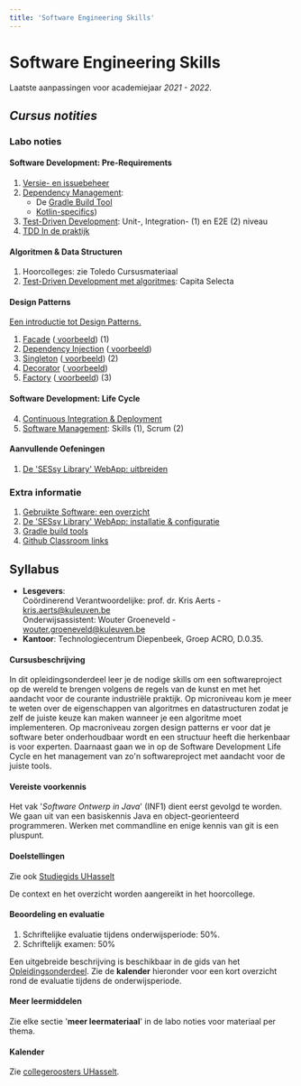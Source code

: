 ```yaml
---
title: 'Software Engineering Skills'
---
```


# Software Engineering Skills

Laatste aanpassingen voor academiejaar _2021 - 2022_.

## _Cursus notities_

### Labo noties

#### Software Development: Pre-Requirements

1. [Versie- en issuebeheer](/versiebeheer)
2. [Dependency Management](/dependency-management):
    -  De [Gradle Build Tool](/dependency-management/gradle/)
    -  [Kotlin-specifics](/dependency-management/kotlin-gradle))
3. [Test-Driven Development](/tdd): Unit-, Integration- (1) en E2E (2) niveau
4. [TDD In de praktijk](/tdd/in-de-praktijk)

#### Algoritmen & Data Structuren

1. Hoorcolleges: zie Toledo Cursusmateriaal
2. [Test-Driven Development met algoritmes](/tdd/capita): Capita Selecta

#### Design Patterns

[Een introductie tot Design Patterns.](/patterns)

1. [Facade](/patterns/facade) ([<i class='fab fa-github'></i> voorbeeld](https://github.com/KULeuven-Diepenbeek/ses-patterns-facade-template)) (1)
2. [Dependency Injection](/patterns/di) ([<i class='fab fa-github'></i> voorbeeld](https://github.com/KULeuven-Diepenbeek/ses-patterns-di-template))
3. [Singleton](/patterns/singleton) ([<i class='fab fa-github'></i> voorbeeld](https://github.com/KULeuven-Diepenbeek/ses-patterns-singleton-template)) (2)
4. [Decorator](/patterns/decorator) ([<i class='fab fa-github'></i> voorbeeld](https://github.com/KULeuven-Diepenbeek/ses-patterns-decorator-template))
5. [Factory](/patterns/factory) ([<i class='fab fa-github'></i> voorbeeld](https://github.com/KULeuven-Diepenbeek/ses-patterns-factory-template)) (3)

#### Software Development: Life Cycle

4. [Continuous Integration &amp; Deployment](/lifecycle/ci)
5. [Software Management](/lifecycle/management): Skills (1), Scrum (2)

#### Aanvullende Oefeningen

1. [De 'SESsy Library' WebApp: uitbreiden](/extra/sessy-extending)

### Extra informatie

1. [Gebruikte Software: een overzicht](/extra/software)
1. [De 'SESsy Library' WebApp: installatie & configuratie](/extra/sessy)
2. [Gradle build tools](/dependency-management/gradle)
3. [<i class='fab fa-github'></i> Github Classroom links](/extra/github-classroom)

## Syllabus

- **Lesgevers**:<br/>
Coördinerend Verantwoordelijke: prof. dr. Kris Aerts - <a href="mailto:kris.aerts@kuleuven.be">kris.aerts@kuleuven.be</a><br/>
Onderwijsassistent: Wouter Groeneveld - <a href="mailto:wouter.groeneveld@kuleuven.be">wouter.groeneveld@kuleuven.be</a>
- **Kantoor**: Technologiecentrum Diepenbeek, Groep ACRO, D.0.35. 

#### Cursusbeschrijving

In dit opleidingsonderdeel leer je de nodige skills om een softwareproject op de wereld te brengen volgens de regels van de kunst en met het aandacht voor de courante industriële praktijk. Op microniveau kom je meer te weten over de eigenschappen van algoritmes en datastructuren zodat je zelf de juiste keuze kan maken wanneer je een algoritme moet implementeren. Op macroniveau zorgen design patterns er voor dat je software beter onderhoudbaar wordt en een structuur heeft die herkenbaar is voor experten. Daarnaast gaan we in op de Software Development Life Cycle en het management van zo'n softwareproject met aandacht voor de juiste tools. 

#### Vereiste voorkennis

Het vak '_Software Ontwerp in Java_' (INF1) dient eerst gevolgd te worden. We gaan uit van een basiskennis Java en object-georienteerd programmeren. Werken met commandline en enige kennis van git is een pluspunt.

#### Doelstellingen

Zie ook [Studiegids UHasselt](https://www.uhasselt.be/studiegids)
    
De context en het overzicht worden aangereikt in het hoorcollege.

#### Beoordeling en evaluatie

1. Schriftelijke evaluatie tijdens onderwijsperiode: 50%.
2. Schriftelijk examen: 50%

Een uitgebreide beschrijving is beschikbaar in de gids van het [Opleidingsonderdeel](https://uhintra03.uhasselt.be/studiegidswww/opleidingsonderdeel.aspx?a=2019&i=4083&n=4&t=01#anker31362). Zie de **kalender** hieronder voor een kort overzicht rond de evaluatie tijdens de onderwijsperiode.

#### Meer leermiddelen

Zie elke sectie '**meer leermateriaal**' in de labo noties voor materiaal per thema.

#### Kalender

Zie [collegeroosters UHasselt](http://collegeroosters.uhasselt.be).

